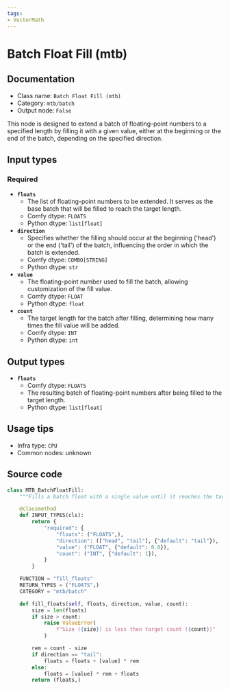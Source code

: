 ```yaml
---
tags:
- VectorMath
---
```


# Batch Float Fill (mtb)
## Documentation
- Class name: `Batch Float Fill (mtb)`
- Category: `mtb/batch`
- Output node: `False`

This node is designed to extend a batch of floating-point numbers to a specified length by filling it with a given value, either at the beginning or the end of the batch, depending on the specified direction.
## Input types
### Required
- **`floats`**
    - The list of floating-point numbers to be extended. It serves as the base batch that will be filled to reach the target length.
    - Comfy dtype: `FLOATS`
    - Python dtype: `list[float]`
- **`direction`**
    - Specifies whether the filling should occur at the beginning ('head') or the end ('tail') of the batch, influencing the order in which the batch is extended.
    - Comfy dtype: `COMBO[STRING]`
    - Python dtype: `str`
- **`value`**
    - The floating-point number used to fill the batch, allowing customization of the fill value.
    - Comfy dtype: `FLOAT`
    - Python dtype: `float`
- **`count`**
    - The target length for the batch after filling, determining how many times the fill value will be added.
    - Comfy dtype: `INT`
    - Python dtype: `int`
## Output types
- **`floats`**
    - Comfy dtype: `FLOATS`
    - The resulting batch of floating-point numbers after being filled to the target length.
    - Python dtype: `list[float]`
## Usage tips
- Infra type: `CPU`
- Common nodes: unknown


## Source code
```python
class MTB_BatchFloatFill:
    """Fills a batch float with a single value until it reaches the target length"""

    @classmethod
    def INPUT_TYPES(cls):
        return {
            "required": {
                "floats": ("FLOATS",),
                "direction": (["head", "tail"], {"default": "tail"}),
                "value": ("FLOAT", {"default": 0.0}),
                "count": ("INT", {"default": 1}),
            }
        }

    FUNCTION = "fill_floats"
    RETURN_TYPES = ("FLOATS",)
    CATEGORY = "mtb/batch"

    def fill_floats(self, floats, direction, value, count):
        size = len(floats)
        if size > count:
            raise ValueError(
                f"Size ({size}) is less then target count ({count})"
            )

        rem = count - size
        if direction == "tail":
            floats = floats + [value] * rem
        else:
            floats = [value] * rem + floats
        return (floats,)

```
